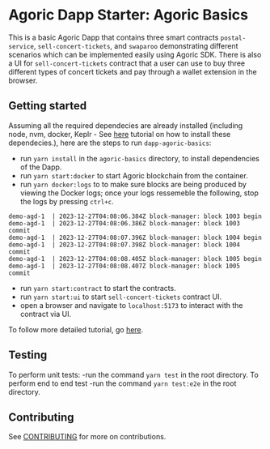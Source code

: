 # Agoric Dapp Starter: Agoric Basics

This is a basic Agoric Dapp that contains three smart contracts `postal-service`, `sell-concert-tickets`, and `swaparoo` demonstrating different scenarios which can be implemented easily using Agoric SDK. There is also a UI for `sell-concert-tickets` contract that a user can use to buy three different types of concert tickets and pay through a wallet extension in the browser. 

## Getting started

Assuming all the required dependecies are already installed (including node, nvm, docker, Keplr - See [here](https://docs.agoric.com/guides/getting-started/) tutorial on how to install these dependecies.), here are the steps to run `dapp-agoric-basics`: 
- run `yarn install` in the `agoric-basics` directory, to install dependencies of the Dapp.
- run `yarn start:docker` to start Agoric blockchain from the container.
- run `yarn docker:logs` to to make sure blocks are being produced by viewing the Docker logs; once your logs ressemeble the following, stop the logs by pressing `ctrl+c`.
```
demo-agd-1  | 2023-12-27T04:08:06.384Z block-manager: block 1003 begin
demo-agd-1  | 2023-12-27T04:08:06.386Z block-manager: block 1003 commit
demo-agd-1  | 2023-12-27T04:08:07.396Z block-manager: block 1004 begin
demo-agd-1  | 2023-12-27T04:08:07.398Z block-manager: block 1004 commit
demo-agd-1  | 2023-12-27T04:08:08.405Z block-manager: block 1005 begin
demo-agd-1  | 2023-12-27T04:08:08.407Z block-manager: block 1005 commit
```
- run `yarn start:contract` to start the contracts.
- run `yarn start:ui` to start `sell-concert-tickets` contract UI.
- open a browser and navigate to `localhost:5173` to interact with the contract via UI.

To follow more detailed tutorial, go [here](https://docs.agoric.com/guides/getting-started/tutorial-dapp-agoric-basics.html).

## Testing

To perform unit tests:
-run the command `yarn test` in the root directory.
To perform end to end test
-run the command `yarn test:e2e` in the root directory.

## Contributing
See [CONTRIBUTING](./CONTRIBUTING.md) for more on contributions.
